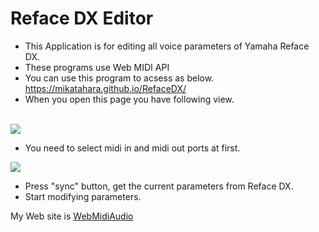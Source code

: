 # Reface DX Editor
- This Application is for editing all voice parameters of Yamaha Reface DX.
- These programs use Web MIDI API
- You can use this program to acsess as below. <br>
https://mikatahara.github.io/RefaceDX/<br>
- When you open this page you have following view.

<br>
<img src="https://mikatahara.github.io/RefaceDX/jpg/refacedx00.jpg">
<br>

- You need to select midi in and midi out ports at first.

<img src="https://mikatahara.github.io/RefaceDX/jpg/refacedx01.jpg">
<br>

- Press "sync" button, get the current parameters from Reface DX.
- Start modifying parameters.

My Web site is [WebMidiAudio](https://webmidiaudio.com/)<br>